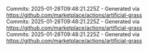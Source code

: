 Commits: 2025-01-28T09:48:21.225Z - Generated via https://github.com/marketplace/actions/artificial-grass
<br>
Commits: 2025-01-28T09:48:21.225Z - Generated via https://github.com/marketplace/actions/artificial-grass
<br>
Commits: 2025-01-28T09:48:21.225Z - Generated via https://github.com/marketplace/actions/artificial-grass
<br>
